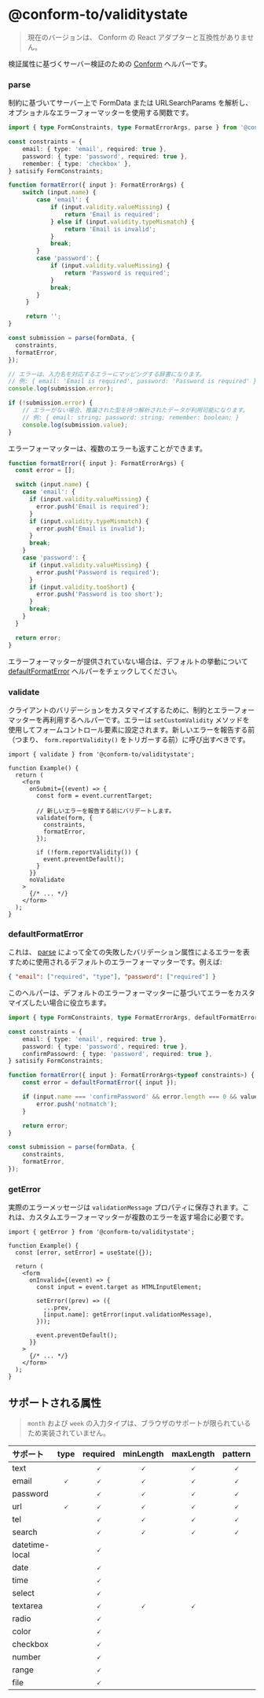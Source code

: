 # @conform-to/validitystate

> 現在のバージョンは、 Conform の React アダプターと互換性がありません。

検証属性に基づくサーバー検証のための [Conform](https://github.com/edmundhung/conform) ヘルパーです。

### parse

制約に基づいてサーバー上で FormData または URLSearchParams を解析し、オプショナルなエラーフォーマッターを使用する関数です。

```ts
import { type FormConstraints, type FormatErrorArgs, parse } from '@conform-to/validitystate';

const constraints = {
    email: { type: 'email', required: true },
    password: { type: 'password', required: true },
    remember: { type: 'checkbox' },
} satisify FormConstraints;

function formatError({ input }: FormatErrorArgs) {
    switch (input.name) {
        case 'email': {
            if (input.validity.valueMissing) {
                return 'Email is required';
            } else if (input.validity.typeMismatch) {
                return 'Email is invalid';
            }
            break;
        }
        case 'password': {
            if (input.validity.valueMissing) {
                return 'Password is required';
            }
            break;
        }
     }

     return '';
}

const submission = parse(formData, {
  constraints,
  formatError,
});

// エラーは、入力名を対応するエラーにマッピングする辞書になります。
// 例: { email: 'Email is required', password: 'Password is required' }
console.log(submission.error);

if (!submission.error) {
    // エラーがない場合、推論された型を持つ解析されたデータが利用可能になります。
    // 例: { email: string; password: string; remember: boolean; }
    console.log(submission.value);
}
```

エラーフォーマッターは、複数のエラーも返すことができます。

```ts
function formatError({ input }: FormatErrorArgs) {
  const error = [];

  switch (input.name) {
    case 'email': {
      if (input.validity.valueMissing) {
        error.push('Email is required');
      }
      if (input.validity.typeMismatch) {
        error.push('Email is invalid');
      }
      break;
    }
    case 'password': {
      if (input.validity.valueMissing) {
        error.push('Password is required');
      }
      if (input.validity.tooShort) {
        error.push('Password is too short');
      }
      break;
    }
  }

  return error;
}
```

エラーフォーマッターが提供されていない場合は、デフォルトの挙動について [defaultFormatError](#defaultformaterror) ヘルパーをチェックしてください。

### validate

クライアントのバリデーションをカスタマイズするために、制約とエラーフォーマッターを再利用するヘルパーです。エラーは `setCustomValidity` メソッドを使用してフォームコントロール要素に設定されます。新しいエラーを報告する前（つまり、 `form.reportValidity()` をトリガーする前）に呼び出すべきです。

```tsx
import { validate } from '@conform-to/validitystate';

function Example() {
  return (
    <form
      onSubmit={(event) => {
        const form = event.currentTarget;

        // 新しいエラーを報告する前にバリデートします。
        validate(form, {
          constraints,
          formatError,
        });

        if (!form.reportValidity()) {
          event.preventDefault();
        }
      }}
      noValidate
    >
      {/* ... */}
    </form>
  );
}
```

### defaultFormatError

これは、 [parse](#parse) によって全ての失敗したバリデーション属性によるエラーを表すために使用されるデフォルトのエラーフォーマッターです。例えば:

```json
{ "email": ["required", "type"], "password": ["required"] }
```

このヘルパーは、デフォルトのエラーフォーマッターに基づいてエラーをカスタマイズしたい場合に役立ちます。

```ts
import { type FormConstraints, type FormatErrorArgs, defaultFormatError } from '@conform-to/validitystate';

const constraints = {
    email: { type: 'email', required: true },
    password: { type: 'password', required: true },
    confirmPassowrd: { type: 'password', required: true },
} satisify FormConstraints;

function formatError({ input }: FormatErrorArgs<typeof constraints>) {
    const error = defaultFormatError({ input });

    if (input.name === 'confirmPassword' && error.length === 0 && value.password !== value.confirmPassword) {
        error.push('notmatch');
    }

    return error;
}

const submission = parse(formData, {
    constraints,
    formatError,
});
```

### getError

実際のエラーメッセージは `validationMessage` プロパティに保存されます。これは、カスタムエラーフォーマッターが複数のエラーを返す場合に必要です。

```tsx
import { getError } from '@conform-to/validitystate';

function Example() {
  const [error, setError] = useState({});

  return (
    <form
      onInvalid={(event) => {
        const input = event.target as HTMLInputElement;

        setError((prev) => ({
          ...prev,
          [input.name]: getError(input.validationMessage),
        }));

        event.preventDefault();
      }}
    >
      {/* ... */}
    </form>
  );
}
```

## サポートされる属性

> `month` および `week` の入力タイプは、ブラウザのサポートが限られているため実装されていません。

| サポート       | type | required | minLength | maxLength | pattern | min | max | step | multiple |
| :------------- | :--: | :------: | :-------: | :-------: | :-----: | :-: | :-: | :--: | :------: |
| text           |      |    🗸     |     🗸     |     🗸     |    🗸    |     |     |      |
| email          |  🗸   |    🗸     |     🗸     |     🗸     |    🗸    |     |     |      |
| password       |      |    🗸     |     🗸     |     🗸     |    🗸    |     |     |      |
| url            |  🗸   |    🗸     |     🗸     |     🗸     |    🗸    |     |     |      |
| tel            |      |    🗸     |     🗸     |     🗸     |    🗸    |     |     |      |
| search         |      |    🗸     |     🗸     |     🗸     |    🗸    |     |     |      |
| datetime-local |      |    🗸     |           |           |         |  🗸  |  🗸  |  🗸   |
| date           |      |    🗸     |           |           |         |  🗸  |  🗸  |  🗸   |
| time           |      |    🗸     |           |           |         |  🗸  |  🗸  |  🗸   |
| select         |      |    🗸     |           |           |         |     |     |      |    🗸     |
| textarea       |      |    🗸     |     🗸     |     🗸     |         |     |     |      |
| radio          |      |    🗸     |           |           |         |     |     |      |
| color          |      |    🗸     |           |           |         |     |     |      |
| checkbox       |      |    🗸     |           |           |         |     |     |      |
| number         |      |    🗸     |           |           |         |  🗸  |  🗸  |  🗸   |
| range          |      |    🗸     |           |           |         |  🗸  |  🗸  |  🗸   |
| file           |      |    🗸     |           |           |         |     |     |      |    🗸     |
